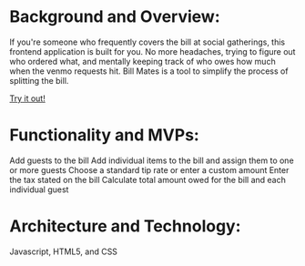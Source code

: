 # Background and Overview:
If you're someone who frequently covers the bill at social gatherings, this frontend application is built for you. No more headaches, trying to figure out who ordered what, and mentally keeping track of who owes how much when the venmo requests hit. Bill Mates is a tool to simplify the process of splitting the bill. 

[Try it out!](https://john-c-20.github.io/BillMates)

# Functionality and MVPs:
Add guests to the bill
Add individual items to the bill and assign them to one or more guests
Choose a standard tip rate or enter a custom amount
Enter the tax stated on the bill
Calculate total amount owed for the bill and each individual guest

# Architecture and Technology:
Javascript, HTML5, and CSS







